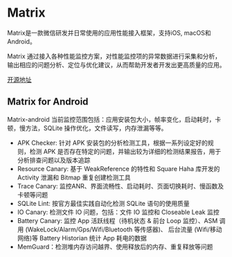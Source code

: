 # Matrix

Matrix是一款微信研发并日常使用的应用性能接入框架，支持iOS, macOS和Android。 

Matrix 通过接入各种性能监控方案，对性能监控项的异常数据进行采集和分析，输出相应的问题分析、定位与优化建议，从而帮助开发者开发出更高质量的应用。

[开源地址](https://github.com/Tencent/matrix)

## Matrix for Android

Matrix-android 当前监控范围包括：应用安装包大小，帧率变化，启动耗时，卡顿，慢方法，SQLite 操作优化，文件读写，内存泄漏等等。

* APK Checker: 针对 APK 安装包的分析检测工具，根据一系列设定好的规则，检测 APK 是否存在特定的问题，并输出较为详细的检测结果报告，用于分析排查问题以及版本追踪
* Resource Canary: 基于 WeakReference 的特性和 Square Haha 库开发的 Activity 泄漏和 Bitmap 重复创建检测工具
* Trace Canary: 监控ANR、界面流畅性、启动耗时、页面切换耗时、慢函数及卡顿等问题
* SQLite Lint: 按官方最佳实践自动化检测 SQLite 语句的使用质量
* IO Canary: 检测文件 IO 问题，包括：文件 IO 监控和 Closeable Leak 监控
* Battery Canary: 监控 App 活跃线程（待机状态 & 前台 Loop 监控）、ASM 调用 (WakeLock/Alarm/Gps/Wifi/Bluetooth 等传感器)、 后台流量 (Wifi/移动网络)等 Battery Historian 统计 App 耗电的数据
* MemGuard：检测堆内存访问越界、使用释放后的内存、重复释放等问题
